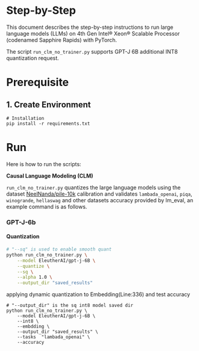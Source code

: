 Step-by-Step
============
This document describes the step-by-step instructions to run large language models (LLMs) on 4th Gen Intel® Xeon® Scalable Processor (codenamed Sapphire Rapids) with PyTorch.

The script `run_clm_no_trainer.py` supports GPT-J 6B additional INT8 quantization request.

# Prerequisite
## 1. Create Environment
```
# Installation
pip install -r requirements.txt
```

# Run

Here is how to run the scripts:

**Causal Language Modeling (CLM)**

`run_clm_no_trainer.py` quantizes the large language models using the dataset [NeelNanda/pile-10k](https://huggingface.co/datasets/NeelNanda/pile-10k) calibration and validates `lambada_openai`, `piqa`, `winogrande`, `hellaswag` and other datasets accuracy provided by lm_eval, an example command is as follows.
### GPT-J-6b

#### Quantization
```bash
# "--sq" is used to enable smooth quant
python run_clm_no_trainer.py \
    --model EleutherAI/gpt-j-6B \
    --quantize \
    --sq \
    --alpha 1.0 \
    --output_dir "saved_results"
```
applying dynamic quantization to Embedding(Line:336) and test accuracy
```
# "--output_dir" is the sq int8 model saved dir
python run_clm_no_trainer.py \
    --model EleutherAI/gpt-j-6B \
    --int8 \
    --embdding \
    --output_dir "saved_results" \
    --tasks  "lambada_openai" \
    --accuracy
```
